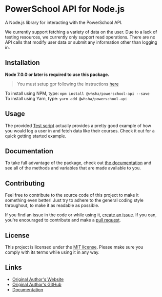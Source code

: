 # PowerSchool API for Node.js

A Node.js library for interacting with the PowerSchool API.

We currently support fetching a variety of data on the user. Due to a lack of testing resources, we currently only support read operations. There are no API calls that modify user data or submit any information other than logging in.

## Installation

**Node 7.0.0 or later is required to use this package.**
> You must setup gpr following the instructions [here](https://help.github.com/en/github/managing-packages-with-github-packages/configuring-npm-for-use-with-github-packages#installing-a-package)

To install using NPM, type: `npm install @whsha/powerschool-api --save`<br>
To install using Yarn, type: `yarn add @whsha/powerschool-api`

## Usage

The provided [Test script](test.js) actually provides a pretty good example of how you would log a user in and fetch data like their courses. Check it out for a quick getting started example.

## Documentation

To take full advantage of the package, check out [the documentation](https://aydenp.github.io/PowerSchool-API/) and see all of the methods and variables that are made available to you.

## Contributing

Feel free to contribute to the source code of this project to make it something even better! Just try to adhere to the general coding style throughout, to make it as readable as possible.

If you find an issue in the code or while using it, [create an issue](/issues/new). If you can, you're encouraged to contribute and make a [pull request](/pulls).

## License

This project is licensed under the [MIT license](/LICENSE). Please make sure you comply with its terms while using it in any way.

## Links

- [Original Author's Website](https://www.madebyayden.co)
- [Original Author's GitHub](https://www.github.com/aydenp/PowerSchool-API)
- [Documentation](https://aydenp.github.io/PowerSchool-API/)
